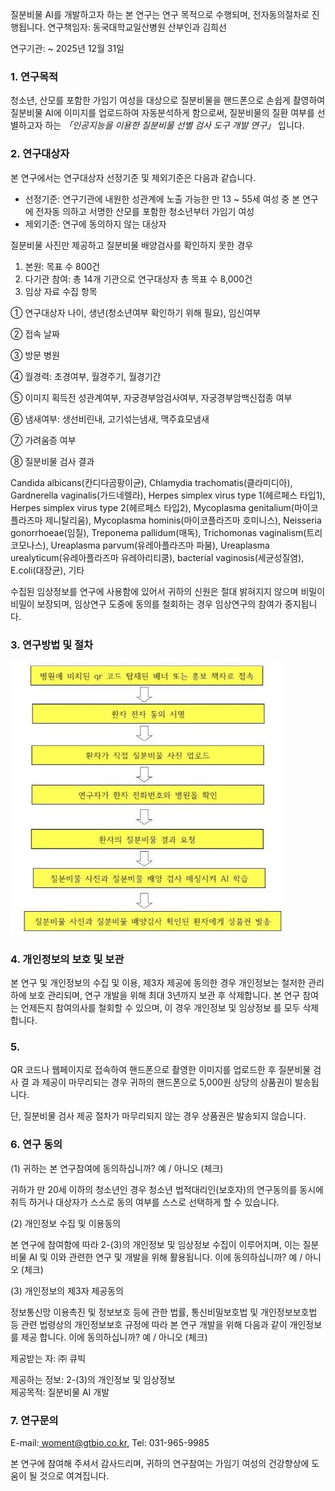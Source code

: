 질분비물 AI를 개발하고자 하는 본 연구는 연구 목적으로 수행되며, 전자동의절차로 진행됩니다.  연구책임자: 동국대학교일산병원 산부인과 김희선 

연구기관: ~ 2025년 12월 31일 

### **1. 연구목적**
  청소년, 산모를 포함한 가임기 여성을 대상으로 질분비물을 핸드폰으로 손쉽게 촬영하여 질분비물 AI에 이미지를 업로드하여 자동분석하게 함으로써, 질분비물의 질환 여부를 선별하고자 하는 _「인공지능을 이용한 질분비물 선별 검사 도구 개발 연구」_ 입니다. 

### **2. 연구대상자**
  본 연구에서는 연구대상자 선정기준 및 제외기준은 다음과 같습니다.
  
  - 선정기준: 연구기관에 내원한 성관계에 노출 가능한 만 13 ~ 55세 여성 중 본 연구에 전자동 의하고 서명한 산모를 포함한 청소년부터 가임기 여성
  - 제외기준: 연구에 동의하지 않는 대상자  
  
  질분비물 사진만 제공하고 질분비물 배양검사를 확인하지 못한 경우 
    
1) 본원: 목표 수 800건  
2) 다기관 참여: 총 14개 기관으로 연구대상자 총 목표 수 8,000건 
3) 임상 자료 수집 항목   

  ①  연구대상자 나이, 생년(청소년여부 확인하기 위해 필요), 임신여부 
  
  ②  접속 날짜 
  
  ③  방문 병원 
  
  ④  월경력: 초경여부, 월경주기, 월경기간 
  
  ⑤  이미지 획득전 성관계여부, 자궁경부암검사여부, 자궁경부암백신접종 여부  
  
  ⑥  냄새여부: 생선비린내, 고기섞는냄새, 맥주효모냄새  
  
  ⑦  가려움증 여부  
  
  ⑧  질분비물 검사 결과 
  
  Candida  albicans(칸디다곰팡이균),  Chlamydia  trachomatis(클라미디아),  Gardnerella vaginalis(가드네렐라), Herpes simplex virus type 1(헤르페스 타입1), Herpes simplex virus type 2(헤르페스  타입2),  Mycoplasma  genitalium(마이코플라즈마  제니탈리움),  Mycoplasma hominis(마이코플라즈마  호미니스),  Neisseria  gonorrhoeae(임질),  Treponema  pallidum(매독),  Trichomonas vaginalism(트리코모나스), Ureaplasma parvum(유레아플라즈마 파붐), Ureaplasma urealyticum(유레아플라즈마 유레아리티쿰), bacterial vaginosis(세균성질염), E.coli(대장균), 기타  
  
  수집된 임상정보를 연구에 사용함에 있어서 귀하의 신원은 절대 밝혀지지 않으며 비밀이 비밀이 보장되며, 임상연구 도중에 동의를 철회하는 경우 임상연구의 참여가 중지됩니다. 

### **3. 연구방법 및 절차**  

![](https://raw.githubusercontent.com/hwr12/obsidian/5a99508e287bff98ef04171cfb71abf730108005/App%20Misc/Woment/Aspose.Words.8af5698f-f0e8-4805-8660-e9561d9d79d3.001.jpeg)

### **4. 개인정보의 보호 및 보관**
   본 연구 및 개인정보의 수집 및 이용, 제3자 제공에 동의한 경우 개인정보는 철저한 관리하에 보호 관리되며, 연구 개발을 위해 최대 3년까지 보관 후 삭제합니다. 본 연구 참여는 언제든지 참여의사를 철회할 수 있으며, 이 경우 개인정보 및 임상정보 를 모두 삭제합니다. 
### **5.**  
  QR 코드나 웹페이지로 접속하여 핸드폰으로 촬영한 이미지를 업로드한 후 질분비물 검사 결 과 제공이 마무리되는 경우 귀하의 핸드폰으로 5,000원 상당의 상품권이 발송됩니다.  

  단, 질분비물 검사 제공 절차가 마무리되지 않는 경우 상품권은 발송되지 않습니다.  

### **6. 연구 동의**  
  (1) 귀하는 본 연구참여에 동의하십니까? 예 / 아니오 (체크) 

  귀하가 만 20세 이하의 청소년인 경우 청소년 법적대리인(보호자)의 연구동의를 동시에 취득 하거나 대상자가 스스로 동의 여부를 스스로 선택하게 할 수 있습니다.  

  (2) 개인정보 수집 및 이용동의 

  본 연구에 참여함에 따라 2-(3)의 개인정보 및 임상정보 수집이 이루어지며, 이는 질분비물 AI 및 이와 관련한 연구 및 개발을 위해 활용됩니다. 이에 동의하십니까? 예 / 아니오 (체크) 

  (3) 개인정보의 제3자 제공동의  

  정보통신망 이용촉진 및 정보보호 등에 관한 법률, 통신비밀보호법 및 개인정보보호법 등 관련 법령상의 개인정보보호 규정에 따라 본 연구 개발을 위해 다음과 같이 개인정보를 제공 합니다. 이에 동의하십니까?  예 / 아니오 (체크) 

  제공받는 자: ㈜ 큐빅 

  제공하는 정보: 2-(3)의 개인정보 및 임상정보  
  제공목적: 질분비물 AI 개발  

### **7. 연구문의**

  E-mail:[ woment@gtbio.co.kr,](mailto:woment@gtbio.co.kr) 
  Tel: 031-965-9985 

  본 연구에 참여해 주셔서 감사드리며, 귀하의 연구참여는 가임기 여성의 건강향상에 도움이 될 것으로 여겨집니다.  
